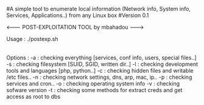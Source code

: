 #A simple tool to enumerate local information (Network info, System info, Services, Applications..) from any Linux box
#Version 0.1

<--- POST-EXPLOITATION TOOL by mbahadou --->




Usage : ./postexp.sh <option>
        
Options :
-a : checking everything [services, conf info, users, special files..]
-s : checking filesystem [SUID, SGID, written dir..]
-l : checking development tools and languages [php, python..]
-c : checking hidden files and writable /etc files..
-n : checking network settings, dns, arp, mac, ip..
-p : checking services and cron..
-o : checking operating system info
-v : checking sofware version
-t : checking some methods for extract creds and get access as root to dbs
